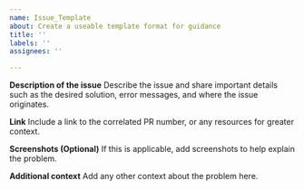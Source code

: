 ```yaml
---
name: Issue_Template
about: Create a useable template format for guidance
title: ''
labels: ''
assignees: ''

---
```


**Description of the issue**
Describe the issue and share important details such as the desired solution, error messages, and where the issue originates.

**Link**
Include a link to the correlated PR number, or any resources for greater context.

**Screenshots (Optional)**
If this is applicable, add screenshots to help explain the problem.

**Additional context**
Add any other context about the problem here.
